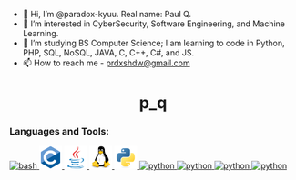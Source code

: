 
- 👋 Hi, I’m @paradox-kyuu. Real name: Paul Q.
- 👀 I’m interested in CyberSecurity, Software Engineering, and Machine Learning.
- 🌱 I’m studying BS Computer Science; I am learning to code in Python, PHP, SQL, NoSQL, JAVA, C, C++, C#, and JS.
- 📫 How to reach me - prdxshdw@gmail.com


#
<h1 align="center">p_q</h1>
<h3 align="left">Languages and Tools:</h3>
<p align="left"> <a href="https://www.gnu.org/software/bash/" target="_blank"> <img src="https://www.vectorlogo.zone/logos/gnu_bash/gnu_bash-icon.svg" alt="bash" width="40" height="40"/> </a> <a href="https://www.cprogramming.com/" target="_blank"> <img src="https://raw.githubusercontent.com/devicons/devicon/master/icons/c/c-original.svg" alt="c" width="40" height="40"/> </a> <a href="https://www.java.com" target="_blank"> <img src="https://raw.githubusercontent.com/devicons/devicon/master/icons/java/java-original.svg" alt="java" width="40" height="40"/> </a> <a href="https://www.linux.org/" target="_blank"> <img src="https://raw.githubusercontent.com/devicons/devicon/master/icons/linux/linux-original.svg" alt="linux" width="40" height="40"/> </a> <a href="https://www.python.org" target="_blank"> <img src="https://raw.githubusercontent.com/devicons/devicon/master/icons/python/python-original.svg" alt="python" width="40" height="40"/> </a> <a href="https://reactnative.dev/" target="_blank"> <img src="https://d33wubrfki0l68.cloudfront.net/554c3b0e09cf167f0281fda839a5433f2040b349/ecfc9/img/header_logo.svg" alt="python" width="40" height="40"/> </a>
<a href="https://code.visualstudio.com/" target="_blank"> <img src="https://cdn.freebiesupply.com/logos/large/2x/visual-studio-code-logo-svg-vector.svg" alt="python" width="40" height="40"/> </a>
<a href="https://firebase.google.com/" target="_blank"> <img src="https://www.gstatic.com/devrel-devsite/prod/v305546bcb5d253cf3be5a548268e131fc74d5e15542d870fcfdb689895966994/firebase/images/lockup.svg" alt="python" width="80" height="80"/> </a>
<a href="https://nodejs.org/en" target="_blank"> <img src="https://nodejs.org/static/images/logo.svg" alt="python" width="80" height="80"/> </a>



</p><br>
